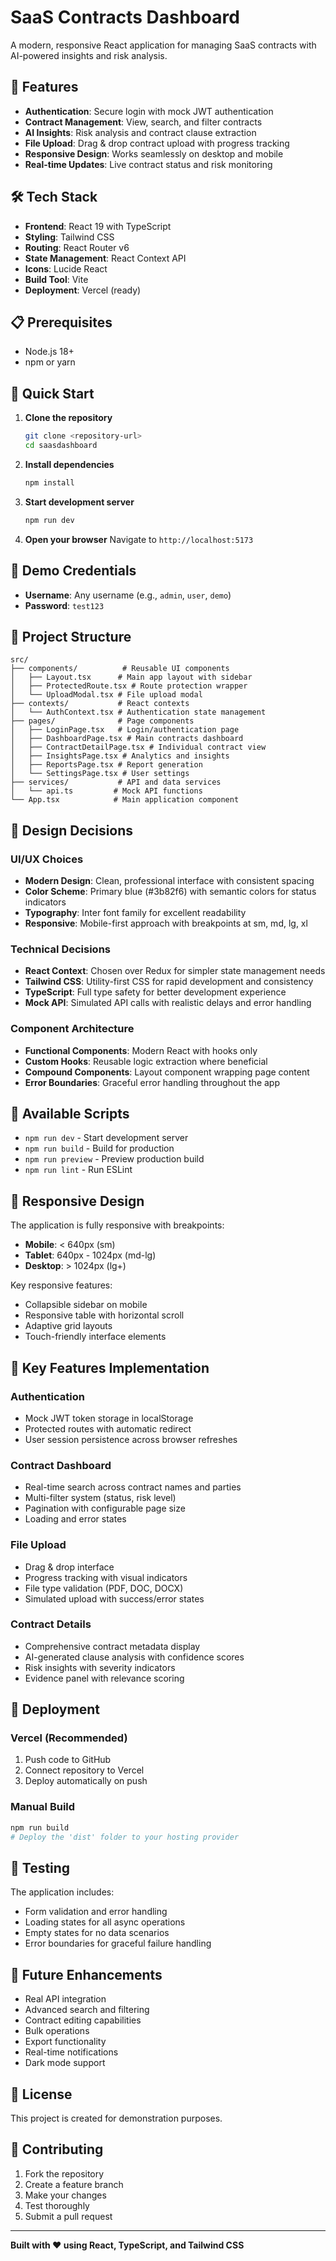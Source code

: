 # SaaS Contracts Dashboard

A modern, responsive React application for managing SaaS contracts with AI-powered insights and risk analysis.

## 🚀 Features

- **Authentication**: Secure login with mock JWT authentication
- **Contract Management**: View, search, and filter contracts
- **AI Insights**: Risk analysis and contract clause extraction
- **File Upload**: Drag & drop contract upload with progress tracking
- **Responsive Design**: Works seamlessly on desktop and mobile
- **Real-time Updates**: Live contract status and risk monitoring

## 🛠️ Tech Stack

- **Frontend**: React 19 with TypeScript
- **Styling**: Tailwind CSS
- **Routing**: React Router v6
- **State Management**: React Context API
- **Icons**: Lucide React
- **Build Tool**: Vite
- **Deployment**: Vercel (ready)

## 📋 Prerequisites

- Node.js 18+ 
- npm or yarn

## 🚀 Quick Start

1. **Clone the repository**
   ```bash
   git clone <repository-url>
   cd saasdashboard
   ```

2. **Install dependencies**
   ```bash
   npm install
   ```

3. **Start development server**
   ```bash
   npm run dev
   ```

4. **Open your browser**
   Navigate to `http://localhost:5173`

## 🔐 Demo Credentials

- **Username**: Any username (e.g., `admin`, `user`, `demo`)
- **Password**: `test123`

## 📁 Project Structure

```
src/
├── components/          # Reusable UI components
│   ├── Layout.tsx      # Main app layout with sidebar
│   ├── ProtectedRoute.tsx # Route protection wrapper
│   └── UploadModal.tsx # File upload modal
├── contexts/           # React contexts
│   └── AuthContext.tsx # Authentication state management
├── pages/              # Page components
│   ├── LoginPage.tsx   # Login/authentication page
│   ├── DashboardPage.tsx # Main contracts dashboard
│   ├── ContractDetailPage.tsx # Individual contract view
│   ├── InsightsPage.tsx # Analytics and insights
│   ├── ReportsPage.tsx # Report generation
│   └── SettingsPage.tsx # User settings
├── services/           # API and data services
│   └── api.ts         # Mock API functions
└── App.tsx            # Main application component
```

## 🎨 Design Decisions

### UI/UX Choices
- **Modern Design**: Clean, professional interface with consistent spacing
- **Color Scheme**: Primary blue (#3b82f6) with semantic colors for status indicators
- **Typography**: Inter font family for excellent readability
- **Responsive**: Mobile-first approach with breakpoints at sm, md, lg, xl

### Technical Decisions
- **React Context**: Chosen over Redux for simpler state management needs
- **Tailwind CSS**: Utility-first CSS for rapid development and consistency
- **TypeScript**: Full type safety for better development experience
- **Mock API**: Simulated API calls with realistic delays and error handling

### Component Architecture
- **Functional Components**: Modern React with hooks only
- **Custom Hooks**: Reusable logic extraction where beneficial
- **Compound Components**: Layout component wrapping page content
- **Error Boundaries**: Graceful error handling throughout the app

## 🔧 Available Scripts

- `npm run dev` - Start development server
- `npm run build` - Build for production
- `npm run preview` - Preview production build
- `npm run lint` - Run ESLint

## 📱 Responsive Design

The application is fully responsive with breakpoints:
- **Mobile**: < 640px (sm)
- **Tablet**: 640px - 1024px (md-lg)
- **Desktop**: > 1024px (lg+)

Key responsive features:
- Collapsible sidebar on mobile
- Responsive table with horizontal scroll
- Adaptive grid layouts
- Touch-friendly interface elements

## 🎯 Key Features Implementation

### Authentication
- Mock JWT token storage in localStorage
- Protected routes with automatic redirect
- User session persistence across browser refreshes

### Contract Dashboard
- Real-time search across contract names and parties
- Multi-filter system (status, risk level)
- Pagination with configurable page size
- Loading and error states

### File Upload
- Drag & drop interface
- Progress tracking with visual indicators
- File type validation (PDF, DOC, DOCX)
- Simulated upload with success/error states

### Contract Details
- Comprehensive contract metadata display
- AI-generated clause analysis with confidence scores
- Risk insights with severity indicators
- Evidence panel with relevance scoring

## 🚀 Deployment

### Vercel (Recommended)
1. Push code to GitHub
2. Connect repository to Vercel
3. Deploy automatically on push

### Manual Build
```bash
npm run build
# Deploy the 'dist' folder to your hosting provider
```

## 🧪 Testing

The application includes:
- Form validation and error handling
- Loading states for all async operations
- Empty states for no data scenarios
- Error boundaries for graceful failure handling

## 🔮 Future Enhancements

- Real API integration
- Advanced search and filtering
- Contract editing capabilities
- Bulk operations
- Export functionality
- Real-time notifications
- Dark mode support

## 📄 License

This project is created for demonstration purposes.

## 🤝 Contributing

1. Fork the repository
2. Create a feature branch
3. Make your changes
4. Test thoroughly
5. Submit a pull request

---

**Built with ❤️ using React, TypeScript, and Tailwind CSS**